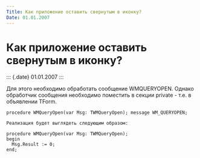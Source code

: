 ```yaml
---
Title: Как приложение оставить свернутым в иконку?
Date: 01.01.2007
---
```



Как приложение оставить свернутым в иконку?
===========================================

::: {.date}
01.01.2007
:::

Для этого необходимо обработать сообщение WMQUERYOPEN. Однако обработчик
сообщения необходимо поместить в секции private - т.е. в объявлении
TForm.

    procedure WMQueryOpen(var Msg: TWMQueryOpen); message WM_QUERYOPEN; 
     
    Реализация будет выглядеть следующим образом:
     
    procedure WMQueryOpen(var Msg: TWMQueryOpen); 
    begin 
      Msg.Result := 0; 
    end;
